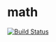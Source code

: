 # math

[![Build Status](https://travis-ci.org/sotonamitol/math.svg?branch=master)](https://travis-ci.org/sotonamitol/math)
